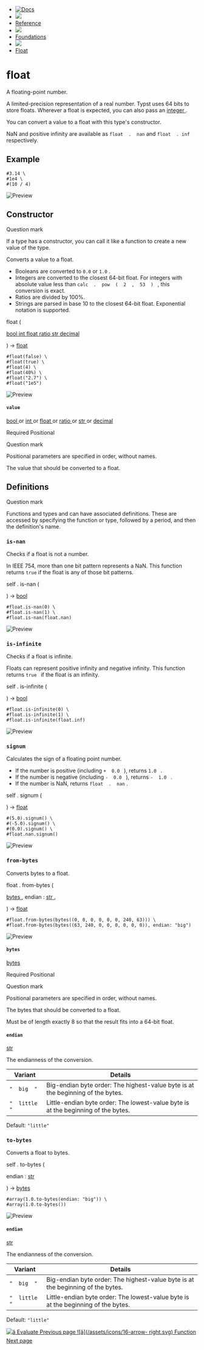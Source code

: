   * [ ![Docs](/assets/icons/16-docs-dark.svg) ](/docs)
  * ![](/assets/icons/16-arrow-right.svg)
  * [ Reference ](/docs/reference/)
  * ![](/assets/icons/16-arrow-right.svg)
  * [ Foundations ](/docs/reference/foundations/)
  * ![](/assets/icons/16-arrow-right.svg)
  * [ Float ](/docs/reference/foundations/float/)

#  float

A floating-point number.

A limited-precision representation of a real number. Typst uses 64 bits to
store floats. Wherever a float is expected, you can also pass an [ integer
](/docs/reference/foundations/int/) .

You can convert a value to a float with this type's constructor.

NaN and positive infinity are available as ` float  .  nan ` and ` float  .
inf ` respectively.

##  Example

    
    
    #3.14 \
    #1e4 \
    #(10 / 4)
    

![Preview](/assets/docs/Oh7PyPKhSHHcwVH4CSb0KwAAAAAAAAAA.png)

##  Constructor

Question mark

If a type has a constructor, you can call it like a function to create a new
value of the type.

Converts a value to a float.

  * Booleans are converted to ` 0.0 ` or ` 1.0 ` . 
  * Integers are converted to the closest 64-bit float. For integers with absolute value less than ` calc  .  pow  (  2  ,  53  )  ` , this conversion is exact. 
  * Ratios are divided by 100%. 
  * Strings are parsed in base 10 to the closest 64-bit float. Exponential notation is supported. 

float  (

[ bool ](/docs/reference/foundations/bool/) [ int
](/docs/reference/foundations/int/) [ float
](/docs/reference/foundations/float/) [ ratio ](/docs/reference/layout/ratio/)
[ str ](/docs/reference/foundations/str/) [ decimal
](/docs/reference/foundations/decimal/)

)  -> [ float ](/docs/reference/foundations/float/)

    
    
    #float(false) \
    #float(true) \
    #float(4) \
    #float(40%) \
    #float("2.7") \
    #float("1e5")
    

![Preview](/assets/docs/PMa-HqZaL4--FN_1I0OHagAAAAAAAAAA.png)

####  ` value `

[ bool ](/docs/reference/foundations/bool/) or  [ int
](/docs/reference/foundations/int/) or  [ float
](/docs/reference/foundations/float/) or  [ ratio
](/docs/reference/layout/ratio/) or  [ str ](/docs/reference/foundations/str/)
or  [ decimal ](/docs/reference/foundations/decimal/)

Required  Positional

Question mark

Positional parameters are specified in order, without names.

The value that should be converted to a float.

##  Definitions

Question mark

Functions and types and can have associated definitions. These are accessed by
specifying the function or type, followed by a period, and then the
definition's name.

###  ` is-nan `

Checks if a float is not a number.

In IEEE 754, more than one bit pattern represents a NaN. This function returns
` true ` if the float is any of those bit patterns.

self  .  is-nan  (

)  -> [ bool ](/docs/reference/foundations/bool/)

    
    
    #float.is-nan(0) \
    #float.is-nan(1) \
    #float.is-nan(float.nan)
    

![Preview](/assets/docs/9jd8hxPcunH7CdCSXWd1dwAAAAAAAAAA.png)

###  ` is-infinite `

Checks if a float is infinite.

Floats can represent positive infinity and negative infinity. This function
returns ` true  ` if the float is an infinity.

self  .  is-infinite  (

)  -> [ bool ](/docs/reference/foundations/bool/)

    
    
    #float.is-infinite(0) \
    #float.is-infinite(1) \
    #float.is-infinite(float.inf)
    

![Preview](/assets/docs/AIoKhvpoq-xeueiSPD9O7gAAAAAAAAAA.png)

###  ` signum `

Calculates the sign of a floating point number.

  * If the number is positive (including ` +  0.0  ` ), returns ` 1.0  ` . 
  * If the number is negative (including ` -  0.0  ` ), returns ` -  1.0  ` . 
  * If the number is NaN, returns ` float  .  nan ` . 

self  .  signum  (

)  -> [ float ](/docs/reference/foundations/float/)

    
    
    #(5.0).signum() \
    #(-5.0).signum() \
    #(0.0).signum() \
    #float.nan.signum()
    

![Preview](/assets/docs/HHp-pldXJoLbqAEsg_2mmQAAAAAAAAAA.png)

###  ` from-bytes `

Converts bytes to a float.

float  .  from-bytes  (

[ bytes ](/docs/reference/foundations/bytes/) ,  endian  :  [ str
](/docs/reference/foundations/str/) ,

)  -> [ float ](/docs/reference/foundations/float/)

    
    
    #float.from-bytes(bytes((0, 0, 0, 0, 0, 0, 240, 63))) \
    #float.from-bytes(bytes((63, 240, 0, 0, 0, 0, 0, 0)), endian: "big")
    

![Preview](/assets/docs/TbCinqru71JKOm73kOJYdwAAAAAAAAAA.png)

####  ` bytes `

[ bytes ](/docs/reference/foundations/bytes/)

Required  Positional

Question mark

Positional parameters are specified in order, without names.

The bytes that should be converted to a float.

Must be of length exactly 8 so that the result fits into a 64-bit float.

####  ` endian `

[ str ](/docs/reference/foundations/str/)

The endianness of the conversion.

Variant  |  Details   
---|---  
` "  big  " ` |  Big-endian byte order: The highest-value byte is at the beginning of the bytes.   
` "  little  " ` |  Little-endian byte order: The lowest-value byte is at the beginning of the bytes.   
  
Default: ` "little"  `

###  ` to-bytes `

Converts a float to bytes.

self  .  to-bytes  (

endian  :  [ str ](/docs/reference/foundations/str/)

)  -> [ bytes ](/docs/reference/foundations/bytes/)

    
    
    #array(1.0.to-bytes(endian: "big")) \
    #array(1.0.to-bytes())
    

![Preview](/assets/docs/oyz50tHIOoQRj_5WM6JIbAAAAAAAAAAA.png)

####  ` endian `

[ str ](/docs/reference/foundations/str/)

The endianness of the conversion.

Variant  |  Details   
---|---  
` "  big  " ` |  Big-endian byte order: The highest-value byte is at the beginning of the bytes.   
` "  little  " ` |  Little-endian byte order: The lowest-value byte is at the beginning of the bytes.   
  
Default: ` "little"  `

[ ![â](/assets/icons/16-arrow-right.svg) Evaluate  Previous page
](/docs/reference/foundations/eval/) [ ![â](/assets/icons/16-arrow-
right.svg) Function  Next page  ](/docs/reference/foundations/function/)

